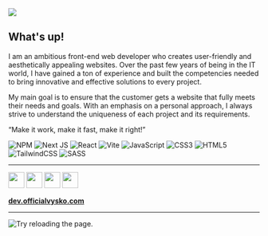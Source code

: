 
<img src="https://cdn.discordapp.com/attachments/863742714809810944/1147591647782260808/github.png](https://cdn.discordapp.com/attachments/863742714809810944/1213849626285842523/github.png?ex=65f6f88f&is=65e4838f&hm=51a63cef4a8a8625f5c2c75d65851db41bc189cf001d9ff4686279834b928733&">

<h2>What's up!</h2>

<p>I am an ambitious front-end web developer who creates user-friendly and aesthetically appealing websites. Over the past few years of being in the IT world, I have gained a ton of experience and built the competencies needed to bring innovative and effective solutions to every project.

My main goal is to ensure that the customer gets a website that fully meets their needs and goals. With an emphasis on a personal approach, I always strive to understand the uniqueness of each project and its requirements.</p>

<q>Make it work, make it fast, make it right!</q>

![NPM](https://img.shields.io/badge/NPM-%23CB3837.svg?style=for-the-badge&logo=npm&logoColor=white)
![Next JS](https://img.shields.io/badge/Next-black?style=for-the-badge&logo=next.js&logoColor=white)
![React](https://img.shields.io/badge/react-%2320232a.svg?style=for-the-badge&logo=react&logoColor=%2361DAFB)
![Vite](https://img.shields.io/badge/vite-%23646CFF.svg?style=for-the-badge&logo=vite&logoColor=white)
![JavaScript](https://img.shields.io/badge/javascript-%23323330.svg?style=for-the-badge&logo=javascript&logoColor=%23F7DF1E)
![CSS3](https://img.shields.io/badge/css3-%231572B6.svg?style=for-the-badge&logo=css3&logoColor=white)
![HTML5](https://img.shields.io/badge/html5-%23E34F26.svg?style=for-the-badge&logo=html5&logoColor=white)
![TailwindCSS](https://img.shields.io/badge/tailwindcss-%2338B2AC.svg?style=for-the-badge&logo=tailwind-css&logoColor=white)
![SASS](https://img.shields.io/badge/SASS-hotpink.svg?style=for-the-badge&logo=SASS&logoColor=white)

---

 <a target="_blank" href="mailto:dev.officialvysko@gmail.com"><img height="32" width="32" src="https://cdn.simpleicons.org/gmail/#EA4335"/></a>
 <a target="_blank" href="https://discord.com/users/611182964948074526"><img height="32" width="32" src="https://cdn.simpleicons.org/discord/#5865F2"/></a>
 <a target="_blank" href="https://www.instagram.com/official.vysko"><img height="32" width="32" src="https://cdn.simpleicons.org/instagram/#E4405F"/></a>
 <a target="_blank" href="https://open.spotify.com/user/qsn19ij890416ji8qf6v606ml?si=9e011feb33d648d4"><img height="32" width="32" src="https://cdn.simpleicons.org/spotify/#1DB954"/></a>

 [**dev.officialvysko.com**](https://dev.officialvysko.com)<br>

---

<img src="https://github-readme-stats-seven-rosy-74.vercel.app/api/top-langs/?username=OfficialVysko&theme=date_night" alt="Try reloading the page.">

